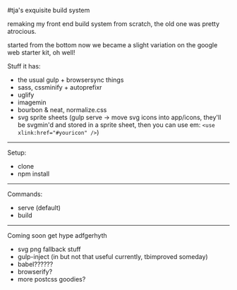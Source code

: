 #tja's exquisite build system

remaking my front end build system from scratch, the old one was pretty atrocious.

started from the bottom now we became a slight variation on the google web starter kit, oh well!

Stuff it has:
- the usual gulp + browsersync things
- sass, cssminify + autoprefixr
- uglify
- imagemin
- bourbon & neat, normalize.css
- svg sprite sheets (gulp serve -> move svg icons into app/icons, they'll be svgmin'd and stored in a sprite sheet, then you can use em: `<use xlink:href="#youricon" />`)

---

Setup:
- clone
- npm install

---

Commands:

- serve (default)
- build

---

Coming soon get hype adfgerhyth
- svg png fallback stuff
- gulp-inject (in but not that useful currently, tbimproved someday)
- babel??????
- browserify?
- more postcss goodies?
